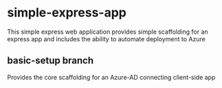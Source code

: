 # simple-express-app
This simple express web application provides simple scaffolding for an express app and includes the ability to automate deployment to Azure

## basic-setup branch
Provides the core scaffolding for an Azure-AD connecting client-side app
